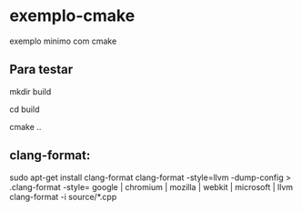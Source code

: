 # exemplo-cmake
exemplo minimo com cmake

## Para testar

mkdir build 

cd build

cmake ..

## clang-format:
sudo apt-get install clang-format
clang-format -style=llvm -dump-config > .clang-format
-style= google | chromium | mozilla | webkit | microsoft | llvm
clang-format -i source/*.cpp
